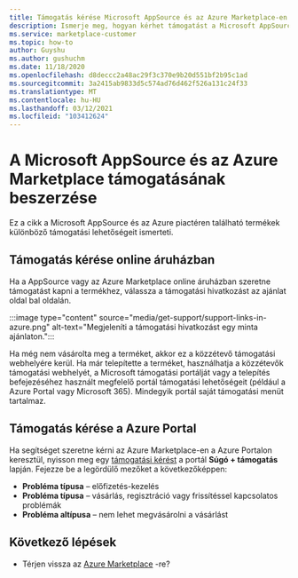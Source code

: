 ```yaml
---
title: Támogatás kérése Microsoft AppSource és az Azure Marketplace-en
description: Ismerje meg, hogyan kérhet támogatást a Microsoft AppSource és az Azure Marketplace-en.
ms.service: marketplace-customer
ms.topic: how-to
author: Guyshu
ms.author: gushuchm
ms.date: 11/18/2020
ms.openlocfilehash: d8deccc2a48ac29f3c370e9b20d551bf2b95c1ad
ms.sourcegitcommit: 3a2415ab9833d5c574ad76d462f526a131c24f33
ms.translationtype: MT
ms.contentlocale: hu-HU
ms.lasthandoff: 03/12/2021
ms.locfileid: "103412624"
---
```

# <a name="how-to-get-support-for-microsoft-appsource-and-azure-marketplace"></a>A Microsoft AppSource és az Azure Marketplace támogatásának beszerzése

Ez a cikk a Microsoft AppSource és az Azure piactéren található termékek különböző támogatási lehetőségeit ismerteti. 

## <a name="get-support-in-an-online-store"></a>Támogatás kérése online áruházban

Ha a AppSource vagy az Azure Marketplace online áruházban szeretne támogatást kapni a termékhez, válassza a támogatási hivatkozást az ajánlat oldal bal oldalán. 

:::image type="content" source="media/get-support/support-links-in-azure.png" alt-text="Megjeleníti a támogatási hivatkozást egy minta ajánlaton.":::

Ha még nem vásárolta meg a terméket, akkor ez a közzétevő támogatási webhelyére kerül. Ha már telepítette a terméket, használhatja a közzétevők támogatási webhelyét, a Microsoft támogatási portálját vagy a telepítés befejezéséhez használt megfelelő portál támogatási lehetőségeit (például a Azure Portal vagy Microsoft 365). Mindegyik portál saját támogatási menüt tartalmaz.

## <a name="get-support-from-the-azure-portal"></a>Támogatás kérése a Azure Portal

Ha segítséget szeretne kérni az Azure Marketplace-en a Azure Portalon keresztül, nyisson meg egy [támogatási kérést](https://portal.azure.com/#blade/Microsoft_Azure_Support/HelpAndSupportBlade/newsupportrequest) a portál **Súgó + támogatás** lapján. Fejezze be a legördülő mezőket a következőképpen:

- **Probléma típusa** – előfizetés-kezelés
- **Probléma típusa** – vásárlás, regisztráció vagy frissítéssel kapcsolatos problémák
- **Probléma altípusa** – nem lehet megvásárolni a vásárlást

## <a name="next-steps"></a>Következő lépések

- Térjen vissza az [Azure Marketplace](azure-marketplace-overview.md) -re?
